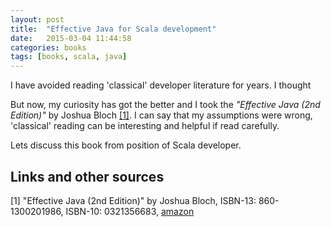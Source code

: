 ```yaml
---
layout: post
title:  "Effective Java for Scala development"
date:   2015-03-04 11:44:58
categories: books
tags: [books, scala, java]
---
```


I have avoided reading 'classical' developer literature for years. I thought

But now, my curiosity has got the better and I took the _"Effective Java (2nd Edition)"_ by Joshua Bloch [\[1\]](#1). I can say that my assumptions were wrong, 'classical' reading can be interesting and helpful if read carefully.

Lets discuss this book from position of Scala developer.



## Links and other sources

[1<a name="1"></a>] "Effective Java (2nd Edition)" by Joshua Bloch, ISBN-13: 860-1300201986, ISBN-10: 0321356683, [amazon](http://www.amazon.com/Effective-Java-Edition-Joshua-Bloch/dp/0321356683)

